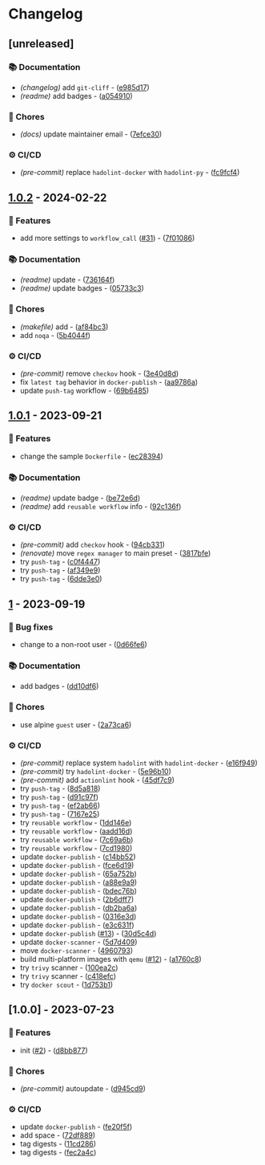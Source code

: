 # Changelog

## [unreleased]

### 📚 Documentation

- _(changelog)_ add `git-cliff` - ([e985d17](https://github.com/DeadNews/deadnews-template-docker/commit/e985d17c50971c9f714f926e7ffc0fec3cb5db6e))
- _(readme)_ add badges - ([a054910](https://github.com/DeadNews/deadnews-template-docker/commit/a054910582bc936c68b43f63bdcd3254d391c531))

### 🧹 Chores

- _(docs)_ update maintainer email - ([7efce30](https://github.com/DeadNews/deadnews-template-docker/commit/7efce30cdb8fc41ce71d463175ec23e00e55cf1c))

### ⚙️ CI/CD

- _(pre-commit)_ replace `hadolint-docker` with `hadolint-py` - ([fc9fcf4](https://github.com/DeadNews/deadnews-template-docker/commit/fc9fcf4e011c93c22e03e12a32261ca819bb2a07))

## [1.0.2](https://github.com/DeadNews/deadnews-template-docker/compare/v1.0.1...v1.0.2) - 2024-02-22

### 🚀 Features

- add more settings to `workflow_call` ([#31](https://github.com/DeadNews/deadnews-template-docker/issues/31)) - ([7f01086](https://github.com/DeadNews/deadnews-template-docker/commit/7f01086513d51b264458cd55a23642742f7fc56b))

### 📚 Documentation

- _(readme)_ update - ([736164f](https://github.com/DeadNews/deadnews-template-docker/commit/736164fdefe4ddd6bc6b45400d2d44cc54ab5064))
- _(readme)_ update badges - ([05733c3](https://github.com/DeadNews/deadnews-template-docker/commit/05733c3b5f427a492abe177cfd57e65cb6cc19c8))

### 🧹 Chores

- _(makefile)_ add - ([af84bc3](https://github.com/DeadNews/deadnews-template-docker/commit/af84bc3c70e3abc2c9688096a2693007df31b8df))
- add `noqa` - ([5b4044f](https://github.com/DeadNews/deadnews-template-docker/commit/5b4044f710c3054545229c0d7a97070c68b1e2a0))

### ⚙️ CI/CD

- _(pre-commit)_ remove `checkov` hook - ([3e40d8d](https://github.com/DeadNews/deadnews-template-docker/commit/3e40d8d40ca07a3961d2eed3b71df9dc963c0367))
- fix `latest tag` behavior in `docker-publish` - ([aa9786a](https://github.com/DeadNews/deadnews-template-docker/commit/aa9786a74ef88b9df5e2690f6cdc4f401de56437))
- update `push-tag` workflow - ([69b6485](https://github.com/DeadNews/deadnews-template-docker/commit/69b648522a02ba220efc5b40d9bd15a61874e332))

## [1.0.1](https://github.com/DeadNews/deadnews-template-docker/compare/v1...v1.0.1) - 2023-09-21

### 🚀 Features

- change the sample `Dockerfile` - ([ec28394](https://github.com/DeadNews/deadnews-template-docker/commit/ec28394d08e4b6f2957d78d8b01ca0d506f3f159))

### 📚 Documentation

- _(readme)_ update badge - ([be72e6d](https://github.com/DeadNews/deadnews-template-docker/commit/be72e6d2ffd7bc071b0bcf2c2305b1ef3a2cd1cb))
- _(readme)_ add `reusable workflow` info - ([92c136f](https://github.com/DeadNews/deadnews-template-docker/commit/92c136fb182ae080ea4f602fd6a8200ae2560f24))

### ⚙️ CI/CD

- _(pre-commit)_ add `checkov` hook - ([94cb331](https://github.com/DeadNews/deadnews-template-docker/commit/94cb33167f1ed489f8116f8f69da33e6c193f5c5))
- _(renovate)_ move `regex manager` to main preset - ([3817bfe](https://github.com/DeadNews/deadnews-template-docker/commit/3817bfec288013da4c53e487aa28204e952fa828))
- try `push-tag` - ([c0f4447](https://github.com/DeadNews/deadnews-template-docker/commit/c0f44475f37cd926054fb1b09ec0dc5ae5d735d2))
- try `push-tag` - ([af349e9](https://github.com/DeadNews/deadnews-template-docker/commit/af349e9096cd604648cd855703b9b34719e6fb27))
- try `push-tag` - ([6dde3e0](https://github.com/DeadNews/deadnews-template-docker/commit/6dde3e058ab871741805f5da0d4e6e709c705813))

## [1](https://github.com/DeadNews/deadnews-template-docker/compare/v1.0.0...v1) - 2023-09-19

### 🐛 Bug fixes

- change to a non-root user - ([0d66fe6](https://github.com/DeadNews/deadnews-template-docker/commit/0d66fe6815e8dca5226229cf62f60c53cdcf612a))

### 📚 Documentation

- add badges - ([dd10df6](https://github.com/DeadNews/deadnews-template-docker/commit/dd10df67c6bcc5772ffbba336e02b83269e6add0))

### 🧹 Chores

- use alpine `guest` user - ([2a73ca6](https://github.com/DeadNews/deadnews-template-docker/commit/2a73ca6df8342cb8f41882b59b7f90449008fb8d))

### ⚙️ CI/CD

- _(pre-commit)_ replace system `hadolint` with `hadolint-docker` - ([e16f949](https://github.com/DeadNews/deadnews-template-docker/commit/e16f949e778688ed9d23b414695132333f843057))
- _(pre-commit)_ try `hadolint-docker` - ([5e96b10](https://github.com/DeadNews/deadnews-template-docker/commit/5e96b1075c191b471c9c76b8451df252b6f71ddd))
- _(pre-commit)_ add `actionlint` hook - ([45df7c9](https://github.com/DeadNews/deadnews-template-docker/commit/45df7c97f81a9967e3a009e08f2c05d7b4770b7d))
- try `push-tag` - ([8d5a818](https://github.com/DeadNews/deadnews-template-docker/commit/8d5a81804205134b6c274f0b42c1fdfe6da4fa18))
- try `push-tag` - ([d91c97f](https://github.com/DeadNews/deadnews-template-docker/commit/d91c97f3a308e8271ae4400fafea395fb0c619f5))
- try `push-tag` - ([ef2ab66](https://github.com/DeadNews/deadnews-template-docker/commit/ef2ab667f1ebfdecc374732fe8147efc9951532b))
- try `push-tag` - ([7167e25](https://github.com/DeadNews/deadnews-template-docker/commit/7167e25c5bf301d319be6d5e2db5c3034eeae5b4))
- try `reusable workflow` - ([1dd146e](https://github.com/DeadNews/deadnews-template-docker/commit/1dd146e40b6fbd511652c4fec43558efd8b9eada))
- try `reusable workflow` - ([aadd16d](https://github.com/DeadNews/deadnews-template-docker/commit/aadd16dab6ed02bd4d75a287b69fd0907f5f35d7))
- try `reusable workflow` - ([7c69a6b](https://github.com/DeadNews/deadnews-template-docker/commit/7c69a6b54dfa0cb5718281a0d52e33f6a13b81c9))
- try `reusable workflow` - ([7cd1980](https://github.com/DeadNews/deadnews-template-docker/commit/7cd1980f03eccba0758bb5cb00ac20c7914b8548))
- update `docker-publish` - ([c14bb52](https://github.com/DeadNews/deadnews-template-docker/commit/c14bb5297f89a7e1a46490e45bcd9839d8062869))
- update `docker-publish` - ([fce6d19](https://github.com/DeadNews/deadnews-template-docker/commit/fce6d199c829a81fdeae5de5eb16e25ae9f86dd0))
- update `docker-publish` - ([65a752b](https://github.com/DeadNews/deadnews-template-docker/commit/65a752b0a61494ddbfb7f6349d0bdb90aad52b40))
- update `docker-publish` - ([a88e9a9](https://github.com/DeadNews/deadnews-template-docker/commit/a88e9a9a157528f58757e20729dbffb76759ff7f))
- update `docker-publish` - ([bdec76b](https://github.com/DeadNews/deadnews-template-docker/commit/bdec76b20106d7eaba6d74724176659bbfd81a39))
- update `docker-publish` - ([2b6dff7](https://github.com/DeadNews/deadnews-template-docker/commit/2b6dff7f183c01ac0c87f49eb0cfaa9e1cc32484))
- update `docker-publish` - ([db2ba6a](https://github.com/DeadNews/deadnews-template-docker/commit/db2ba6a1424fec31536582a9f1959fe00c47159f))
- update `docker-publish` - ([0316e3d](https://github.com/DeadNews/deadnews-template-docker/commit/0316e3d2ac1a6680f5f0895767aef50be7a4573d))
- update `docker-publish` - ([e3c631f](https://github.com/DeadNews/deadnews-template-docker/commit/e3c631faf5b0968a3d604359e7fcc5908e8c50b8))
- update `docker-publish` ([#13](https://github.com/DeadNews/deadnews-template-docker/issues/13)) - ([30d5c4d](https://github.com/DeadNews/deadnews-template-docker/commit/30d5c4d5c792c7b790d7fbee6cb0e5538589df67))
- update `docker-scanner` - ([5d7d409](https://github.com/DeadNews/deadnews-template-docker/commit/5d7d409c3c2a05f97dc6e0b025355e4d9c105f85))
- move `docker-scanner` - ([4960793](https://github.com/DeadNews/deadnews-template-docker/commit/4960793ad2d21c7ee2203f8d24a072c840ca4360))
- build multi-platform images with `qemu` ([#12](https://github.com/DeadNews/deadnews-template-docker/issues/12)) - ([a1760c8](https://github.com/DeadNews/deadnews-template-docker/commit/a1760c8ee37aca850658d9bedab1616a1541e4a3))
- try `trivy` scanner - ([100ea2c](https://github.com/DeadNews/deadnews-template-docker/commit/100ea2cd9204ec8e402de14f2ce401340bb9ee1a))
- try `trivy` scanner - ([c418efc](https://github.com/DeadNews/deadnews-template-docker/commit/c418efc975f550f9ce45bebc3fad5f62681567c7))
- try `docker scout` - ([1d753b1](https://github.com/DeadNews/deadnews-template-docker/commit/1d753b12ea19a089ddff61368f023cd2a1db0810))

## [1.0.0] - 2023-07-23

### 🚀 Features

- init ([#2](https://github.com/DeadNews/deadnews-template-docker/issues/2)) - ([d8bb877](https://github.com/DeadNews/deadnews-template-docker/commit/d8bb877ad653fd3a44b41ba9cdcfbaaaca147382))

### 🧹 Chores

- _(pre-commit)_ autoupdate - ([d945cd9](https://github.com/DeadNews/deadnews-template-docker/commit/d945cd9b8d6af255ed3e7ac402da08a0c9e7509a))

### ⚙️ CI/CD

- update `docker-publish` - ([fe20f5f](https://github.com/DeadNews/deadnews-template-docker/commit/fe20f5f8dc9238d8cefff032c79109637dad654b))
- add space - ([72df889](https://github.com/DeadNews/deadnews-template-docker/commit/72df889139019808d7b29944e3b57ba8cb7efacd))
- tag digests - ([11cd286](https://github.com/DeadNews/deadnews-template-docker/commit/11cd286c29d59db1defd6a426e69637fb1132336))
- tag digests - ([fec2a4c](https://github.com/DeadNews/deadnews-template-docker/commit/fec2a4c9cd0bcabf46c2843c086873e255c07e0c))

<!-- generated by git-cliff -->
